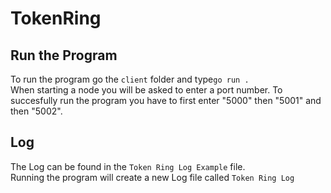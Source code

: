 # TokenRing
## Run the Program
To run the program go the ```client``` folder and type```go run .``` <br/>
When starting a node you will be asked to enter a port number. To succesfully run the program you have to first enter "5000" then "5001" and then "5002".

## Log
The Log can be found in the  ```Token Ring Log Example``` file. <br/>
Running the program will create a new Log file called ```Token Ring Log```
